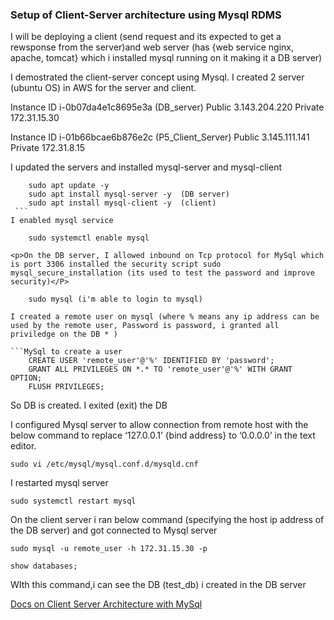 ### Setup of Client-Server architecture using Mysql RDMS

I will be deploying a client (send request and its expected to get a rewsponse from the server)and web server (has {web service nginx, apache, tomcat} which i installed mysql running on it making it a DB server)
<p>I demostrated the client-server concept using Mysql. I created 2 server (ubuntu OS) in AWS for the server and client.</p>
<p>Instance ID i-0b07da4e1c8695e3a (DB_server) Public 3.143.204.220 Private 172.31.15.30 </p>  
<p>Instance ID i-01b66bcae6b876e2c (P5_Client_Server) Public 3.145.111.141 Private 172.31.8.15 </p>

I updated the servers and installed mysql-server and mysql-client

<!-- Code Blocks--> 
```server update and install mysql
    sudo apt update -y
    sudo apt install mysql-server -y  (DB server)
    sudo apt install mysql-client -y  (client)
￼```￼
I enabled mysql service

	sudo systemctl enable mysql

<p>On the DB server, I allowed inbound on Tcp protocol for MySql which is port 3306 installed the security script sudo mysql_secure_installation (its used to test the password and improve security)</P>

    sudo mysql (i'm able to login to mysql)

I created a remote user on mysql (where % means any ip address can be used by the remote user, Password is password, i granted all priviledge on the DB * )

```MySql to create a user
    CREATE USER 'remote_user'@'%' IDENTIFIED BY 'password';
    GRANT ALL PRIVILEGES ON *.* TO 'remote_user'@'%' WITH GRANT OPTION;
    FLUSH PRIVILEGES;
```
So DB is created. I exited (exit) the DB 

<p>I configured Mysql server to allow connection from remote host with the below command to replace ‘127.0.0.1’ {bind address} to ‘0.0.0.0’ in the text editor.</P>

    sudo vi /etc/mysql/mysql.conf.d/mysqld.cnf

I restarted mysql server 

    sudo systemctl restart mysql

On the client server i ran below command (specifying the host ip address of the DB server) and got connected to Mysql server
    
    sudo mysql -u remote_user -h 172.31.15.30 -p

    show databases; 
WIth this command,i can see the DB (test_db) i created in the DB server

<!--docs link-->
[Docs on Client Server Architecture with MySql](https://docs.google.com/document/d/1Dyt_rRdf_vAMJSPSKinXfRDTVSLGd_e5KtkX7LFJN-U/edit?usp=sharing "A snippet of the Client Server Archi with MySql setup") 